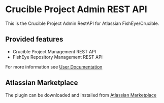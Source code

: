 Crucible Project Admin REST API
==============================
This is the Crucible Project Admin RestAPI for Atlassian FishEye/Crucible.

## Provided features

* Crucible Project Management REST API
* FishEye Repository Management REST API

For more information see [User Documentation](https://github.com/dkoudela/crucible-project-admin-restapi/wiki)

## Atlassian Marketplace
The plugin can be downloaded and installed from [Atlassian Marketplace](https://marketplace.atlassian.com/plugins/com.davidkoudela.crucible.crucible-project-admin-restapi)
